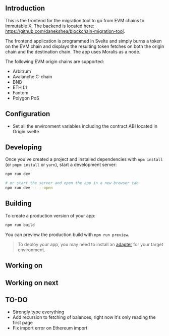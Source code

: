 ## Introduction
This is the frontend for the migration tool to go from EVM chains to Immutable X. The backend is located here: https://github.com/danekshea/blockchain-migration-tool.

The frontend application is programmed in Svelte and simply burns a token on the EVM chain and displays the resulting token fetches on both the origin chain and the destination chain. The app uses Moralis as a node.

The following EVM origin chains are supported:
* Arbitrum
* Avalanche C-chain
* BNB
* ETH L1
* Fantom
* Polygon PoS

## Configuration
* Set all the environment variables including the contract ABI located in Origin.svelte

## Developing

Once you've created a project and installed dependencies with `npm install` (or `pnpm install` or `yarn`), start a development server:

```bash
npm run dev

# or start the server and open the app in a new browser tab
npm run dev -- --open
```

## Building

To create a production version of your app:

```bash
npm run build
```

You can preview the production build with `npm run preview`.

> To deploy your app, you may need to install an [adapter](https://kit.svelte.dev/docs/adapters) for your target environment.

## Working on

## Working on next

## TO-DO
* Strongly type everything
* Add recursion to fetching of balances, right now it's only reading the first page
* Fix import error on Ethereum import
